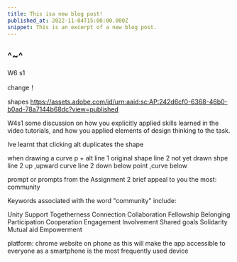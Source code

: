 ```yaml
---
title: This isa new blog post!
published_at: 2022-11-04T15:00:00.000Z
snippet: This is an excerpt of a new blog post.
---
```


^~^
---
W6 s1

change！




shapes
https://assets.adobe.com/id/urn:aaid:sc:AP:242d6cf0-6368-46b0-b0ad-78a7144b68dc?view=published


W4s1
 some discussion on how you explicitly applied skills learned in the video tutorials, and how you applied elements of design thinking to the task.

Ive learnt that clicking alt duplicates the shape

when drawing a curve p + alt
 line 1 original shape
line 2 not yet drawn shpe
line 2 up ,upward curve 
line 2 down below point ,curve below


prompt or prompts from the Assignment 2 brief appeal to you the most:
community


Keywords associated with the word "community" include:

Unity
Support
Togetherness
Connection
Collaboration
Fellowship
Belonging
Participation
Cooperation
Engagement
Involvement
Shared goals
Solidarity
Mutual aid
Empowerment


platform:
chrome website on phone as this will make the app accessible to everyone as a smartphone is the most frequently used device


